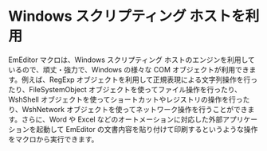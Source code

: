 # Windows スクリプティング ホストを利用

EmEditor マクロは、Windows スクリプティング ホストのエンジンを利用しているので、頑丈・強力で、Windows の様々な COM オブジェクトが利用できます。例えば、RegExp オブジェクトを利用して正規表現による文字列操作を行ったり、FileSystemObject
オブジェクトを使ってファイル操作を行ったり、WshShell オブジェクトを使ってショートカットやレジストリの操作を行ったり、WshNetwork
オブジェクトを使ってネットワーク操作を行うことができます。さらに、Word や Excel などのオートメーションに対応した外部アプリケーションを起動して EmEditor の文書内容を貼り付けて印刷するというような操作をマクロから実行できます。
